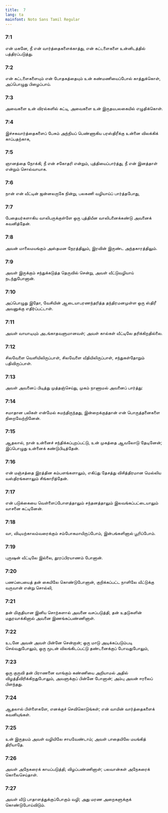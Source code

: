 ```yaml
---
title:  7
lang: ta
mainfont: Noto Sans Tamil Regular
---
```


###  7:1

என் மகனே, நீ என் வார்த்தைகளைக்காத்து, என் கட்டளைகளை உன்னிடத்தில் பத்திரப்படுத்து.

###  7:2

என் கட்டளைகளையும் என் போதகத்தையும் உன் கண்மணியைப்போல் காத்துக்கொள், அப்பொழுது பிழைப்பாய்.

###  7:3

அவைகளை உன் விரல்களில் கட்டி, அவைகளை உன் இருதயபலகையில் எழுதிக்கொள்.

###  7:4

இச்சகவார்த்தைகளைப் பேசும் அந்நியப் பெண்ணாகிய பரஸ்திரீக்கு உன்னை விலக்கிக் காப்பதற்காக,

###  7:5

ஞானத்தை நோக்கி, நீ என் சகோதரி என்றும், புத்தியைப்பார்த்து, நீ என் இனத்தாள் என்றும் சொல்வாயாக.

###  7:6

நான் என் வீட்டின் ஜன்னலருகே நின்று, பலகணி வழியாய்ப் பார்த்தபோது,

###  7:7

பேதையர்களாகிய வாலிபருக்குள்ளே ஒரு புத்தியீன வாலிபனைக்கண்டு அவனைக் கவனித்தேன்.

###  7:8

அவன் மாலைமயங்கும் அஸ்தமன நேரத்திலும், இரவின் இருண்ட அந்தகாரத்திலும்.

###  7:9

அவள் இருக்கும் சந்துக்கடுத்த தெருவில் சென்று, அவள் வீட்டுவழியாய் நடந்துபோனான்.

###  7:10

அப்பொழுது இதோ, வேசியின் ஆடையாபரணந்தரித்த தந்திரமனமுள்ள ஒரு ஸ்திரீ அவனுக்கு எதிர்ப்பட்டாள்.

###  7:11

அவள் வாயாடியும் அடங்காதவளுமானவள்; அவள் கால்கள் வீட்டிலே தரிக்கிறதில்லை.

###  7:12

சிலவேளை வெளியிலிருப்பாள், சிலவேளை வீதியிலிருப்பாள், சந்துகள்தோறும் பதிவிருப்பாள்.

###  7:13

அவள் அவனைப் பிடித்து முத்தஞ்செய்து, முகம் நாணாமல் அவனைப் பார்த்து:

###  7:14

சமாதான பலிகள் என்மேல் சுமந்திருந்தது, இன்றைக்குத்தான் என் பொருத்தனைகளை நிறைவேற்றினேன்.

###  7:15

ஆதலால், நான் உன்னைச் சந்திக்கப்புறப்பட்டு, உன் முகத்தை ஆவலோடு தேடினேன்; இப்பொழுது உன்னைக் கண்டுபிடித்தேன்.

###  7:16

என் மஞ்சத்தை இரத்தின கம்பளங்களாலும், எகிப்து தேசத்து விசித்திரமான மெல்லிய வஸ்திரங்களாலும் சிங்காரித்தேன்.

###  7:17

என் படுக்கையை வெள்ளைப்போளத்தாலும் சந்தனத்தாலும் இலவங்கப்பட்டையாலும் வாசனை கட்டினேன்.

###  7:18

வா, விடியற்காலம்வரைக்கும் சம்போகமாயிருப்போம், இன்பங்களினால் பூரிப்போம்.

###  7:19

புருஷன் வீட்டிலே இல்லை, தூரப்பிரயாணம் போனான்.

###  7:20

பணப்பையைத் தன் கையிலே கொண்டுபோனான், குறிக்கப்பட்ட நாளிலே வீட்டுக்கு வருவான் என்று சொல்லி,

###  7:21

தன் மிகுதியான இனிய சொற்களால் அவனை வசப்படுத்தி, தன் உதடுகளின் மதுரவாக்கினால் அவனை இணங்கப்பண்ணினாள்.

###  7:22

உடனே அவன் அவள் பின்னே சென்றான்; ஒரு மாடு அடிக்கப்படும்படி செல்வதுபோலும், ஒரு மூடன் விலங்கிடப்பட்டு தண்டனைக்குப் போவதுபோலும்,

###  7:23

ஒரு குருவி தன் பிராணனை வாங்கும் கண்ணியை அறியாமல் அதில் விழத்தீவிரிக்கிறதுபோலும், அவளுக்குப் பின்னே போனான்; அம்பு அவன் ஈரலைப் பிளந்தது.

###  7:24

ஆதலால் பிள்ளைகளே, எனக்குச் செவிகொடுங்கள்; என் வாயின் வார்த்தைகளைக் கவனியுங்கள்.

###  7:25

உன் இருதயம் அவள் வழியிலே சாயவேண்டாம்; அவள் பாதையிலே மயங்கித் திரியாதே.

###  7:26

அவள் அநேகரைக் காயப்படுத்தி, விழப்பண்ணினாள்; பலவான்கள் அநேகரைக் கொலைசெய்தாள்.

###  7:27

அவள் வீடு பாதாளத்துக்குப்போகும் வழி; அது மரண அறைகளுக்குக் கொண்டுபோய்விடும்.

